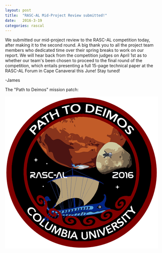 ```yaml
---
layout: post
title:  "RASC-AL Mid-Project Review submitted!"
date:   2016-3-19
categories: rascal
---
```

We submitted our mid-project review to the RASC-AL competition today, after making it to the second round. A big thank you to all the project team members who dedicated time over their spring breaks to work on our report. We will hear back from the competition judges on April 1st as to whether our team's been chosen to proceed to the final round of the competition, which entails presenting a full 15-page technical paper at the RASC-AL Forum in Cape Canaveral this June! Stay tuned!

-James

The "Path to Deimos" mission patch:
<p align="center">
    <img src="/assets/media/img/rascal/patch.png" />
</p>
